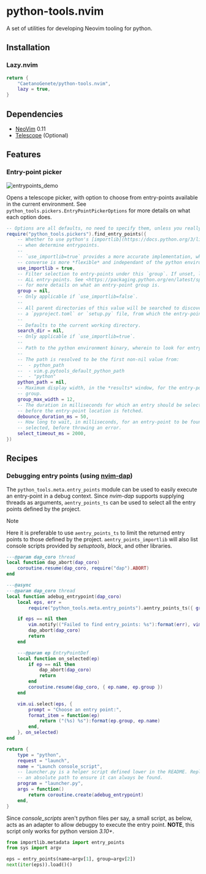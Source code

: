 # python-tools.nvim

A set of utilities for developing Neovim tooling for python.

## Installation

### Lazy.nvim

```lua
return {
	"CaetanoGenete/python-tools.nvim",
	lazy = true,
}
```

## Dependencies

- [NeoVim](https://github.com/neovim/neovim) 0.11
- [Telescope](https://github.com/nvim-telescope/telescope.nvim) (Optional)

## Features

### Entry-point picker

![entrypoints_demo](./docs/assets/pick_entrypoints_demo.gif)

Opens a telescope picker, with option to choose from entry-points available in
the current environment. See `python_tools.pickers.EntryPointPickerOptions` for
more details on what each option does.

```lua
-- Options are all defaults, no need to specify them, unless you really want to.
require("python_tools.pickers").find_entry_points({
	-- Whether to use python's [importlib](https://docs.python.org/3/library/importlib.html) module
	-- when determine entrypoints.
	--
	-- `use_importlib=true` provides a more accurate implementation, while the
	-- converse is more *flexible* and independant of the python environment.
	use_importlib = true,
	-- Filter selection to entry-points under this `group`. If unset, looks for
	-- ALL entry-points. See <https://packaging.python.org/en/latest/specifications/entry-points/#data-model>
	-- for more details on what an entry-point group is.
	group = nil,
	-- Only applicable if `use_importlib=false`.
	--
	-- All parent directories of this value will be searched to discover either
	-- a `pyproject.toml` or `setup.py` file, from which the entry-points will be read.
	--
	-- Defaults to the current working directory.
	search_dir = nil,
	-- Only applicable if `use_importlib=true`.
	--
	-- Path to the python environment binary, wherein to look for entry-points.
	--
	-- The path is resolved to be the first non-nil value from:
	--  - python_path
	--  - vim.g.pytools_default_python_path
	--  - "python"
	python_path = nil,
	-- Maximum display width, in the *results* window, for the entry-point
	-- group.
	group_max_width = 12,
	-- The duration in milliseconds for which an entry should be selected,
	-- before the entry-point location is fetched.
	debounce_duration_ms = 50,
	-- How long to wait, in milliseconds, for an entry-point to be found once
	-- selected, before throwing an error.
	select_timeout_ms = 2000,
})
```

## Recipes

### Debugging entry points (using [nvim-dap](https://github.com/mfussenegger/nvim-dap))

The `python_tools.meta.entry_points` module can be used to easily execute an
entry-point in a debug context. Since _nvim-dap_ supports supplying threads as
arguments, `aentry_points_ts` can be used to select all the entry points defined
by the project.

> [!NOTE]
>
> Here it is preferable to use `aentry_points_ts` to limit the returned entry
> points to those defined by the project. `aentry_points_importlib` will also
> list console scripts provided by _setuptools_, _black_, and other libraries.

```lua
---@param dap_coro thread
local function dap_abort(dap_coro)
	coroutine.resume(dap_coro, require("dap").ABORT)
end

---@async
---@param dap_coro thread
local function adebug_entrypoint(dap_coro)
	local eps, err =
		require("python_tools.meta.entry_points").aentry_points_ts({ group = "console_scripts" })

	if eps == nil then
		vim.notify(("Failed to find entry_points: %s"):format(err), vim.log.levels.ERROR)
		dap_abort(dap_coro)
		return
	end

	---@param ep EntryPointDef
	local function on_selected(ep)
		if ep == nil then
			dap_abort(dap_coro)
			return
		end
		coroutine.resume(dap_coro, { ep.name, ep.group })
	end

	vim.ui.select(eps, {
		prompt = "Choose an entry point:",
		format_item = function(ep)
			return ("(%s) %s"):format(ep.group, ep.name)
		end,
	}, on_selected)
end

return {
	type = "python",
	request = "launch",
	name = "Launch console_script",
	-- launcher.py is a helper script defined lower in the README. Replace with
	-- an absolute path to ensure it can always be found.
	program = "launcher.py",
	args = function()
		return coroutine.create(adebug_entrypoint)
	end,
}
```

Since _console_scripts_ aren't python files per say, a small script, as below,
acts as an adapter to allow debugpy to execute the entry point. **NOTE**, this
script only works for python version _3.10+_.

```python
from importlib.metadata import entry_points
from sys import argv

eps = entry_points(name=argv[1], group=argv[2])
next(iter(eps)).load()()
```

